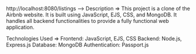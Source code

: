 http://localhost:8080/listings
   -->  Description   =>
This project is a clone of the Airbnb website. It is built using JavaScript, EJS, CSS, and MongoDB. It handles all backend functionalities to provide a fully functional web application.

Technologies Used   => 
Frontend: JavaScript, EJS, CSS
Backend: Node.js, Express.js
Database: MongoDB
Authentication: Passport.js

